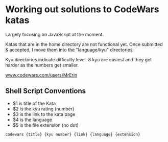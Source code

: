 # Working out solutions to CodeWars katas
Largely focusing on JavaScript at the moment.

Katas that are in the home directory are not functional yet. Once submitted & accepted, I move them into the "language/kyu" directories.

Kyu directories indicate difficulty level. 8 kyu are easiest and they get harder as the numbers get smaller.

www.codewars.com/users/MrErin

## Shell Script Conventions

* $1 is title of the Kata
* $2 is the kyu rating (number)
* $3 is the link to the kata page
* $4 is the language
* $5 is the file extension (no dot)

```sh
codewars {title} {kyu number} {link} {language} {extension}
```